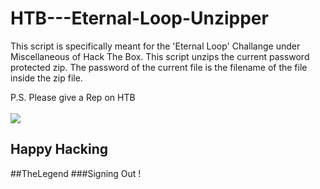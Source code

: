# HTB---Eternal-Loop-Unzipper

This script is specifically meant for the 'Eternal Loop' Challange under Miscellaneous of Hack The Box.
This script unzips the current password protected zip. The password of the current file is the filename of the file inside the zip file.

P.S. Please give a Rep  on HTB<br><br>
<a href="https://www.hackthebox.eu/home/users/profile/3105"><img src="https://www.hackthebox.eu/badge/image/3105"></a>
## Happy Hacking

##TheLegend ###Signing Out !
